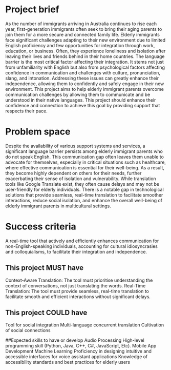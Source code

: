 # Project brief
As the number of immigrants arriving in Australia continues to rise each year, first-generation immigrants often seek to bring their aging parents to join them for a more secure and connected family life. Elderly immigrants face significant challenges adapting to their new environment due to limited English proficiency and few opportunities for integration through work, education, or business. Often, they experience loneliness and isolation after leaving their lives and friends behind in their home countries. The language barrier is the most critical factor affecting their integration. It stems not just from unfamiliarity with English but also from psychological factors affecting confidence in communication and challenges with culture, pronunciation, slang, and intonation. Addressing these issues can greatly enhance their independence, allowing them to confidently and safely engage in their new environment. This project aims to help elderly immigrant parents overcome communication challenges by allowing them to communicate and be understood in their native languages. This project should enhance their confidence and connection to achieve this goal by providing support that respects their pace.

# Problem space
Despite the availability of various support systems and services, a significant language barrier persists among elderly immigrant parents who do not speak English. This communication gap often leaves them unable to advocate for themselves, especially in critical situations such as healthcare, where effective communication is essential for their well-being. As a result, they become highly dependent on others for their needs, further exacerbating their sense of isolation and vulnerability. While translation tools like Google Translate exist, they often cause delays and may not be user-friendly for elderly individuals. There is a notable gap in technological solutions that provide seamless, real-time translation to facilitate smoother interactions, reduce social isolation, and enhance the overall well-being of elderly immigrant parents in multicultural settings.

# Success criteria
A real-time tool that actively and efficiently enhances communication for non-English-speaking individuals, accounting for cultural idiosyncrasies and colloquialisms, to facilitate their integration and independence.

## This project MUST have
Context-Aware Translation: The tool must prioritise understanding the context of conversations, not just translating the words.
Real-Time Translation: The tool must provide seamless, real-time translation to facilitate smooth and efficient interactions without significant delays.

## This project COULD have
Tool for social integration
Multi-language concurrent translation
Cultivation of social connections

##Expected skills to have or develop
Audio Processing
High-level programming skill (Python, Java, C++, C#, JavaScript, Etc).
Mobile App Development
Machine Learning
Proficiency in designing intuitive and accessible interfaces for voice assistant applications
Knowledge of accessibility standards and best practices for elderly users

